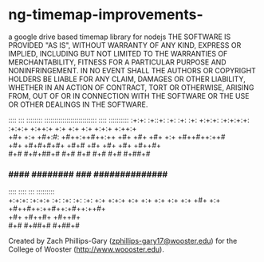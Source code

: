 # ng-timemap-improvements-
a google drive based timemap library for nodejs
THE SOFTWARE IS PROVIDED "AS IS", WITHOUT WARRANTY OF ANY KIND, EXPRESS OR IMPLIED, INCLUDING BUT NOT LIMITED TO THE WARRANTIES OF MERCHANTABILITY, FITNESS FOR A PARTICULAR PURPOSE AND NONINFRINGEMENT. IN NO EVENT SHALL THE AUTHORS OR COPYRIGHT HOLDERS BE LIABLE FOR ANY CLAIM, DAMAGES OR OTHER LIABILITY, WHETHER IN AN ACTION OF CONTRACT, TORT OR OTHERWISE, ARISING FROM, OUT OF OR IN CONNECTION WITH THE SOFTWARE OR THE USE OR OTHER DEALINGS IN THE SOFTWARE.

::::    ::: ::::::::             ::::::::::::::::::::::::::    :::: :::::::::: 
:+:+:   :+::+:    :+:                :+:        :+:    +:+:+: :+:+:+:+:        
:+:+:+  +:++:+                       +:+        +:+    +:+ +:+:+ +:++:+        
+#+ +:+ +#+:#:       +#++:++#++:++   +#+        +#+    +#+  +:+  +#++#++:++#   
+#+  +#+#+#+#+   +#+#                +#+        +#+    +#+       +#++#+        
#+#   #+#+##+#    #+#                #+#        #+#    #+#       #+##+#        
###    #### ########                 ###    ##############       ############# 
::::    ::::     :::    :::::::::  
+:+:+: :+:+:+  :+: :+:  :+:    :+: 
+:+ +:+:+ +:+ +:+   +:+ +:+    +:+ 
+#+  +:+  +#++#++:++#++:+#++:++#+  
+#+       +#++#+     +#++#+        
#+#       #+##+#     #+##+#        

Created by Zach Phillips-Gary (zphillips-gary17@wooster.edu) for the College of Wooster (http://www.woooster.edu).

